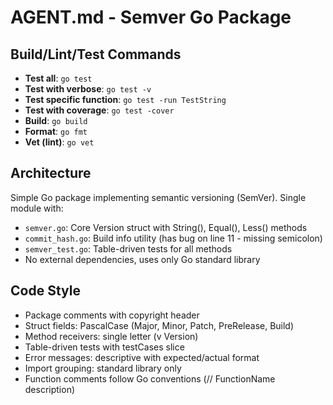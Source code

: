 # AGENT.md - Semver Go Package

## Build/Lint/Test Commands
- **Test all**: `go test`
- **Test with verbose**: `go test -v`
- **Test specific function**: `go test -run TestString`
- **Test with coverage**: `go test -cover`
- **Build**: `go build`
- **Format**: `go fmt`
- **Vet (lint)**: `go vet`

## Architecture
Simple Go package implementing semantic versioning (SemVer). Single module with:
- `semver.go`: Core Version struct with String(), Equal(), Less() methods
- `commit_hash.go`: Build info utility (has bug on line 11 - missing semicolon)
- `semver_test.go`: Table-driven tests for all methods
- No external dependencies, uses only Go standard library

## Code Style
- Package comments with copyright header
- Struct fields: PascalCase (Major, Minor, Patch, PreRelease, Build)
- Method receivers: single letter (v Version)
- Table-driven tests with testCases slice
- Error messages: descriptive with expected/actual format
- Import grouping: standard library only
- Function comments follow Go conventions (// FunctionName description)
